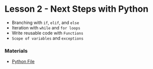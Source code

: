# Lesson 2 - Next Steps with Python

* Branching with `if`, `elif`, and `else`
* Iteration with `while` and `for loops`
* Write reusable code with `Functions`
* `Scope of variables` and `exceptions`

### Materials

* [Python File](./solution.py)

